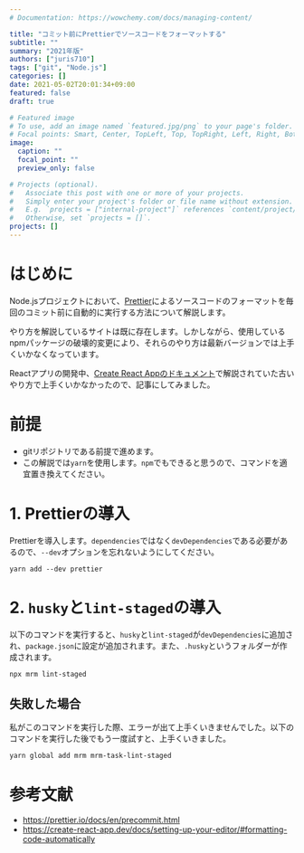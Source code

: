 ```yaml
---
# Documentation: https://wowchemy.com/docs/managing-content/

title: "コミット前にPrettierでソースコードをフォーマットする"
subtitle: ""
summary: "2021年版"
authors: ["juris710"]
tags: ["git", "Node.js"]
categories: []
date: 2021-05-02T20:01:34+09:00
featured: false
draft: true

# Featured image
# To use, add an image named `featured.jpg/png` to your page's folder.
# Focal points: Smart, Center, TopLeft, Top, TopRight, Left, Right, BottomLeft, Bottom, BottomRight.
image:
  caption: ""
  focal_point: ""
  preview_only: false

# Projects (optional).
#   Associate this post with one or more of your projects.
#   Simply enter your project's folder or file name without extension.
#   E.g. `projects = ["internal-project"]` references `content/project/deep-learning/index.md`.
#   Otherwise, set `projects = []`.
projects: []
---
```

# はじめに

Node.jsプロジェクトにおいて、[Prettier](https://prettier.io/)によるソースコードのフォーマットを毎回のコミット前に自動的に実行する方法について解説します。

やり方を解説しているサイトは既に存在します。しかしながら、使用しているnpmパッケージの破壊的変更により、それらのやり方は最新バージョンでは上手くいかなくなっています。

Reactアプリの開発中、[Create React Appのドキュメント](https://create-react-app.dev/docs/setting-up-your-editor/#formatting-code-automatically)で解説されていた古いやり方で上手くいかなかったので、記事にしてみました。

# 前提

- gitリポジトリである前提で進めます。
- この解説では`yarn`を使用します。`npm`でもできると思うので、コマンドを適宜置き換えてください。

# 1. Prettierの導入

Prettierを導入します。`dependencies`ではなく`devDependencies`である必要があるので、`--dev`オプションを忘れないようにしてください。

```shell
yarn add --dev prettier
```

# 2. `husky`と`lint-staged`の導入

以下のコマンドを実行すると、`husky`と`lint-staged`が`devDependencies`に追加され、`package.json`に設定が追加されます。また、`.husky`というフォルダーが作成されます。

```shell
npx mrm lint-staged
```

## 失敗した場合

私がこのコマンドを実行した際、エラーが出て上手くいきませんでした。以下のコマンドを実行した後でもう一度試すと、上手くいきました。

```shell
yarn global add mrm mrm-task-lint-staged
```

# 参考文献

- https://prettier.io/docs/en/precommit.html
- https://create-react-app.dev/docs/setting-up-your-editor/#formatting-code-automatically
